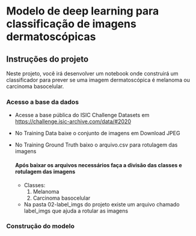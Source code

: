 # Modelo de deep learning para classificação de imagens dermatoscópicas

## Instruções do projeto

Neste projeto, você irá desenvolver um notebook onde construirá um classificador para prever se uma imagem dermatoscópica é melanoma ou carcinoma basocelular.

### Acesso a base da dados

* Acesse a base pública do ISIC Challenge Datasets em https://challenge.isic-archive.com/data/#2020
* No Training Data baixe o conjunto de imagens em Download JPEG
* No 	Training Ground Truth baixo o arquivo.csv para rotulagem das imagens

  #### Após baixar os arquivos necessários faça a divisão das classes e rotulagem das imagens

  * Classes:
    1. Melanoma
    2. Carcinoma basocelular
  * Na pasta 02-label_imgs do projeto existe um arquivo chamado label_imgs que ajuda a rotular as imagens
 
### Construção do modelo


